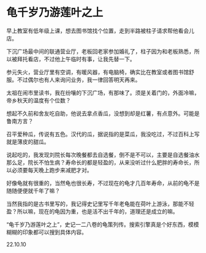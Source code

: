 # 龟千岁乃游莲叶之上
早上教室有低年级上课，想去图书馆找个位置，走到半路被柱子请求帮他看会儿店。

下沉广场最中间的联通营业厅，老板回老家参加婚礼了，柱子因为和老板熟悉，所以被拜托看店，不过他上午临时有事，让我先替一下。

参元失火，营业厅里有空调，有暖风器，有电脑椅，确实比在教室或者图书馆舒服。不过偶尔也有人来询问业务，我一律回答明天再来。

太祖在闹市里读书，我在纷嚷的下沉广场，有那味了。须是关着门的，外面冷嘛，帝乡秋天的温度有个位数？

想起不久前和舍友吃自助，他说去拿点香瓜，没想到却是红薯，有点意外。可能是鲁南方言？

召平爱种瓜，传说有五色。汉代的瓜，据说指的是菜瓜，我没吃过，不过百科上写就是薄皮的甜瓜。

说起吃的，我发现刘院长每次晚餐都去自选餐，倒不是不可以，主要是自选餐油水那么足，院长不怕生病？寿命长的都是轻盈的，从来没听过什么肥胖的寿命长，所以必须要每天晚上跑步来减肥才对。

好像龟就有很重的，当然龟也很长寿，不过现在的龟才几百年寿命，从前的龟不是随随便便就千年了嘛？

当然我指的是古书里写的，我记得史记里写千年老龟能在荷叶上游泳，那能不轻盈？所以嘛，现在的龟因为重，也是活不出千年的，道理还是成立的嘛。

“龟千岁乃游莲叶之上”，史记一二八卷的龟策列传。搜索引擎真是个好东西，模模糊糊的印象都可以搜到具体内容。

22.10.10